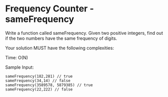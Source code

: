 # Frequency Counter - sameFrequency

Write a function called sameFrequency. Given two positive integers, find out if the two numbers have the same frequency of digits.

Your solution MUST have the following complexities:

Time: O(N)

Sample Input:
```
sameFrequency(182,281) // true
sameFrequency(34,14) // false
sameFrequency(3589578, 5879385) // true
sameFrequency(22,222) // false
```